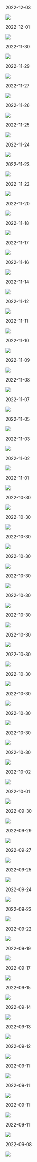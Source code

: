 2022-12-03

![](images/2022-12-03.png)

2022-12-01

![](images/2022-12-01.png)

2022-11-30

![](images/2022-11-30.png)

2022-11-29

![](images/2022-11-29.png)

2022-11-27

![](images/2022-11-27.png)

2022-11-26

![](images/2022-11-26.png)

2022-11-25

![](images/2022-11-25.png)

2022-11-24

![](images/2022-11-24.png)

2022-11-23

![](images/2022-11-23.png)

2022-11-22

![](images/2022-11-22.png)

2022-11-20

![](images/2022-11-20.png)

2022-11-18

![](images/2022-11-18.png)

2022-11-17

![](images/2022-11-17.png)

2022-11-16

![](images/2022-11-16.png)

2022-11-14

![](images/2022-11-14.png)

2022-11-12

![](images/2022-11-12.png)

2022-11-11

![](images/2022-11-11.png)

2022-11-10

![](images/2022-11-10.png)

2022-11-09

![](images/2022-11-09.png)

2022-11-08

![](images/2022-11-08.png)

2022-11-07

![](images/2022-11-07.png)

2022-11-05

![](images/2022-11-05.png)

2022-11-03

![](images/2022-11-03.png)

2022-11-02

![](images/2022-11-02.png)

2022-11-01

![](images/2022-11-01.png)

2022-10-30

![](images/2022-10-30.png)

2022-10-30

![](images/2022-10-30.png)

2022-10-30

![](images/2022-10-30.png)

2022-10-30

![](images/2022-10-30.png)

2022-10-30

![](images/2022-10-30.png)

2022-10-30

![](images/2022-10-30.png)

2022-10-30

![](images/2022-10-30.png)

2022-10-30

![](images/2022-10-30.png)

2022-10-30

![](images/2022-10-30.png)

2022-10-30

![](images/2022-10-30.png)

2022-10-30

![](images/2022-10-30.png)

2022-10-30

![](images/2022-10-30.png)

2022-10-30

![](images/2022-10-30.png)

2022-10-30

![](images/2022-10-30.png)

2022-10-02

![](images/2022-10-02.png)

2022-10-01

![](images/2022-10-01.png)

2022-09-30

![](images/2022-09-30.png)

2022-09-29

![](images/2022-09-29.png)

2022-09-27

![](images/2022-09-27.png)

2022-09-25

![](images/2022-09-25.png)

2022-09-24

![](images/2022-09-24.png)

2022-09-23

![](images/2022-09-23.png)

2022-09-22

![](images/2022-09-22.png)

2022-09-19

![](images/2022-09-19.png)

2022-09-17

![](images/2022-09-17.png)

2022-09-15

![](images/2022-09-15.png)

2022-09-14

![](images/2022-09-14.png)

2022-09-13

![](images/2022-09-13.png)

2022-09-12

![](images/2022-09-12.png)

2022-09-11

![](images/2022-09-11.png)

2022-09-11

![](images/2022-09-11.png)

2022-09-11

![](images/2022-09-11.png)

2022-09-11

![](images/2022-09-11.png)

2022-09-08

![](images/2022-09-08.png)

